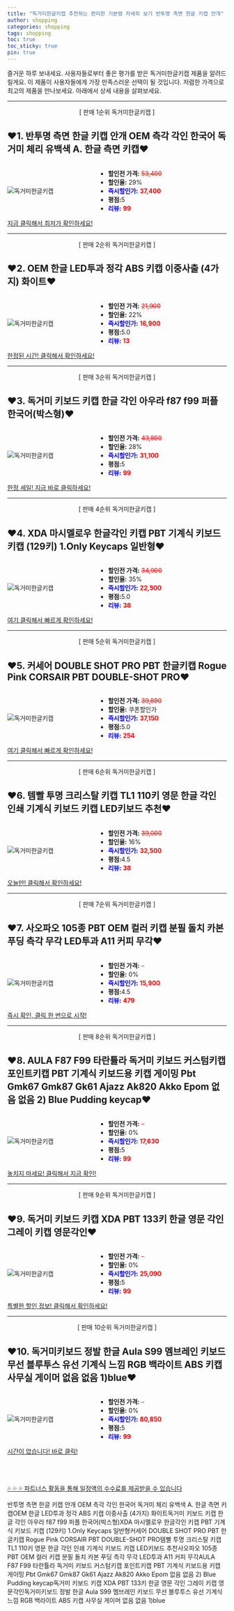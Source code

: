 ```yaml
---
title: "독거미한글키캡 추천하는 편리한 기본템 자세히 보기 반투명 측면 한글 키캡 안개"
author: shopping
categories: shopping
tags: shopping
toc: true
toc_sticky: true
pin: true
---
```

즐거운 하루 보내세요. 사용자들로부터 좋은 평가를 받은 독거미한글키캡 제품을 알려드릴게요. 이 제품이 사용자들에게 가장 만족스러운 선택이 될 것입니다. 저렴한 가격으로 최고의 제품을 만나보세요. 아래에서 상세 내용을 살펴보세요.

---
<p class="toplist" style="margin: 0 auto; display: block; width: fit-content;">[ 판매 1순위 독거미한글키캡 ]</p>

<h2><strong>❤️1. 반투명 측면 한글 키캡 안개 OEM 측각 각인 한국어 독거미 체리 유백색 A. 한글 측면 키캡❤️</strong></h2>

<div style="display: flex; align-items: center;">
    <div style="flex: 0.4;">
        <img src="https://thumbnail9.coupangcdn.com/thumbnails/remote/230x230ex/image/vendor_inventory/17ff/c8ce7dbbc848aa744cece0c31345ac8b45caae74b4abaa97fa92f2e1a301.jpg" alt="독거미한글키캡" style="max-width: 100%;">
    </div>
    <div style="flex: 0.6; margin-left: 10px;">
        <ul>
            <li><strong>할인전 가격:</strong> <del style="color: red;">53,400</del></li>
            <li><strong>할인율:</strong> 29%</li>
            <li><span style='color:blue'><strong>즉시할인가:</strong></span> <span style='color:red'><strong>37,400</strong></span></li>
            <li><strong>평점:</strong>5</li>
            <li><span style='color:blue'><strong>리뷰:</strong></span> <span style='color:red'><strong>99</strong></span></li>
        </ul>
    </div>
</div>
<div class="center">
    <a href="https://William4Davisa.github.io?lptag=AF9450613&subid=githubio&pageKey=8202955261&traceid=V0-153&itemId=23519771850&vendorItemId=90546127225" class="myButton">
        지금 클릭해서 최저가 확인하세요!
    </a>
</div>


---
<p class="toplist" style="margin: 0 auto; display: block; width: fit-content;">[ 판매 2순위 독거미한글키캡 ]</p>

<h2><strong>❤️2. OEM 한글 LED투과 정각 ABS 키캡 이중사출 (4가지) 화이트❤️</strong></h2>

<div style="display: flex; align-items: center;">
    <div style="flex: 0.4;">
        <img src="https://thumbnail9.coupangcdn.com/thumbnails/remote/230x230ex/image/vendor_inventory/7a92/9a078d0937d8cfcf7e96bc3a9c888ee5e9f417c23ddb7f0c63fd125e200a.jpg" alt="독거미한글키캡" style="max-width: 100%;">
    </div>
    <div style="flex: 0.6; margin-left: 10px;">
        <ul>
            <li><strong>할인전 가격:</strong> <del style="color: red;">21,900</del></li>
            <li><strong>할인율:</strong> 22%</li>
            <li><span style='color:blue'><strong>즉시할인가:</strong></span> <span style='color:red'><strong>16,900</strong></span></li>
            <li><strong>평점:</strong>5.0</li>
            <li><span style='color:blue'><strong>리뷰:</strong></span> <span style='color:red'><strong>13</strong></span></li>
        </ul>
    </div>
</div>
<div class="center">
    <a href="https://William4Davisa.github.io?lptag=AF9450613&subid=githubio&pageKey=7744323152&traceid=V0-153&itemId=20843577026&vendorItemId=87911254740" class="myButton">
        한정된 시간! 클릭해서 확인하세요!
    </a>
</div>


---
<p class="toplist" style="margin: 0 auto; display: block; width: fit-content;">[ 판매 3순위 독거미한글키캡 ]</p>

<h2><strong>❤️3. 독거미 키보드 키캡 한글 각인 아우라 f87 f99 퍼플 한국어(박스형)❤️</strong></h2>

<div style="display: flex; align-items: center;">
    <div style="flex: 0.4;">
        <img src="https://thumbnail9.coupangcdn.com/thumbnails/remote/230x230ex/image/vendor_inventory/230e/66e52180c951877d8c684f1e393829f25bc0f24db5550744b51b70fe2778.jpg" alt="독거미한글키캡" style="max-width: 100%;">
    </div>
    <div style="flex: 0.6; margin-left: 10px;">
        <ul>
            <li><strong>할인전 가격:</strong> <del style="color: red;">43,800</del></li>
            <li><strong>할인율:</strong> 28%</li>
            <li><span style='color:blue'><strong>즉시할인가:</strong></span> <span style='color:red'><strong>31,100</strong></span></li>
            <li><strong>평점:</strong>5</li>
            <li><span style='color:blue'><strong>리뷰:</strong></span> <span style='color:red'><strong>99</strong></span></li>
        </ul>
    </div>
</div>
<div class="center">
    <a href="https://William4Davisa.github.io?lptag=AF9450613&subid=githubio&pageKey=8149714719&traceid=V0-153&itemId=23185626574&vendorItemId=90218300354" class="myButton">
        한정 세일! 지금 바로 클릭하세요!
    </a>
</div>


---
<p class="toplist" style="margin: 0 auto; display: block; width: fit-content;">[ 판매 4순위 독거미한글키캡 ]</p>

<h2><strong>❤️4. XDA 마시멜로우 한글각인 키캡 PBT 기계식 키보드 키캡 (129키) 1.Only Keycaps 일반형❤️</strong></h2>

<div style="display: flex; align-items: center;">
    <div style="flex: 0.4;">
        <img src="https://thumbnail9.coupangcdn.com/thumbnails/remote/230x230ex/image/vendor_inventory/74c5/0af352f03690c254bdaba24ec4d6eacb0db7426cea51ad8dba061ccae76f.jpg" alt="독거미한글키캡" style="max-width: 100%;">
    </div>
    <div style="flex: 0.6; margin-left: 10px;">
        <ul>
            <li><strong>할인전 가격:</strong> <del style="color: red;">34,900</del></li>
            <li><strong>할인율:</strong> 35%</li>
            <li><span style='color:blue'><strong>즉시할인가:</strong></span> <span style='color:red'><strong>22,500</strong></span></li>
            <li><strong>평점:</strong>5.0</li>
            <li><span style='color:blue'><strong>리뷰:</strong></span> <span style='color:red'><strong>38</strong></span></li>
        </ul>
    </div>
</div>
<div class="center">
    <a href="https://William4Davisa.github.io?lptag=AF9450613&subid=githubio&pageKey=7465651813&traceid=V0-153&itemId=19469336922&vendorItemId=86603688535" class="myButton">
        여기 클릭해서 빠르게 확인하세요!
    </a>
</div>


---
<p class="toplist" style="margin: 0 auto; display: block; width: fit-content;">[ 판매 5순위 독거미한글키캡 ]</p>

<h2><strong>❤️5. 커세어 DOUBLE SHOT PRO PBT 한글키캡 Rogue Pink CORSAIR PBT DOUBLE-SHOT PRO❤️</strong></h2>

<div style="display: flex; align-items: center;">
    <div style="flex: 0.4;">
        <img src="https://thumbnail9.coupangcdn.com/thumbnails/remote/230x230ex/image/rs_quotation_api/aemehyxs/f1f645cd06804e9fa0962f9f482426a5.jpg" alt="독거미한글키캡" style="max-width: 100%;">
    </div>
    <div style="flex: 0.6; margin-left: 10px;">
        <ul>
            <li><strong>할인전 가격:</strong> <del style="color: red;">39,890</del></li>
            <li><strong>할인율:</strong> 쿠폰할인가</li>
            <li><span style='color:blue'><strong>즉시할인가:</strong></span> <span style='color:red'><strong>37,150</strong></span></li>
            <li><strong>평점:</strong>5.0</li>
            <li><span style='color:blue'><strong>리뷰:</strong></span> <span style='color:red'><strong>254</strong></span></li>
        </ul>
    </div>
</div>
<div class="center">
    <a href="https://William4Davisa.github.io?lptag=AF9450613&subid=githubio&pageKey=5416939548&traceid=V0-153&itemId=8168128067&vendorItemId=75456299673" class="myButton">
        여기 클릭해서 빠르게 확인하세요!
    </a>
</div>


---
<p class="toplist" style="margin: 0 auto; display: block; width: fit-content;">[ 판매 6순위 독거미한글키캡 ]</p>

<h2><strong>❤️6. 템빨 투명 크리스탈 키캡 TL1 110키 영문 한글 각인 인쇄 기계식 키보드 키캡 LED키보드 추천❤️</strong></h2>

<div style="display: flex; align-items: center;">
    <div style="flex: 0.4;">
        <img src="https://thumbnail6.coupangcdn.com/thumbnails/remote/230x230ex/image/vendor_inventory/46d1/e6301e5541e305e065f59c2432f4c29ca6f8027b6c3081cd1eca9d627d18.jpg" alt="독거미한글키캡" style="max-width: 100%;">
    </div>
    <div style="flex: 0.6; margin-left: 10px;">
        <ul>
            <li><strong>할인전 가격:</strong> <del style="color: red;">39,000</del></li>
            <li><strong>할인율:</strong> 16%</li>
            <li><span style='color:blue'><strong>즉시할인가:</strong></span> <span style='color:red'><strong>32,500</strong></span></li>
            <li><strong>평점:</strong>4.5</li>
            <li><span style='color:blue'><strong>리뷰:</strong></span> <span style='color:red'><strong>38</strong></span></li>
        </ul>
    </div>
</div>
<div class="center">
    <a href="https://William4Davisa.github.io?lptag=AF9450613&subid=githubio&pageKey=7723320405&traceid=V0-153&itemId=20733696816&vendorItemId=87843194121" class="myButton">
        오늘만! 클릭해서 확인하세요!
    </a>
</div>


---
<p class="toplist" style="margin: 0 auto; display: block; width: fit-content;">[ 판매 7순위 독거미한글키캡 ]</p>

<h2><strong>❤️7. 사오파오 105종 PBT OEM 컬러 키캡 분필 돌치 카본 푸딩 측각 무각 LED투과 A11 커피 무각❤️</strong></h2>

<div style="display: flex; align-items: center;">
    <div style="flex: 0.4;">
        <img src="https://thumbnail8.coupangcdn.com/thumbnails/remote/230x230ex/image/vendor_inventory/ee72/3e775b8f9238a3d23a16e362c24abe539365f3b26a8a2d939e03e9943d0e.jpg" alt="독거미한글키캡" style="max-width: 100%;">
    </div>
    <div style="flex: 0.6; margin-left: 10px;">
        <ul>
            <li><strong>할인전 가격:</strong> <del style="color: red;">-</del></li>
            <li><strong>할인율:</strong> 0%</li>
            <li><span style='color:blue'><strong>즉시할인가:</strong></span> <span style='color:red'><strong>15,900</strong></span></li>
            <li><strong>평점:</strong>4.5</li>
            <li><span style='color:blue'><strong>리뷰:</strong></span> <span style='color:red'><strong>479</strong></span></li>
        </ul>
    </div>
</div>
<div class="center">
    <a href="https://William4Davisa.github.io?lptag=AF9450613&subid=githubio&pageKey=5486260152&traceid=V0-153&itemId=8479999032&vendorItemId=74068254580" class="myButton">
        즉시 확인, 클릭 한 번으로 시작!
    </a>
</div>


---
<p class="toplist" style="margin: 0 auto; display: block; width: fit-content;">[ 판매 8순위 독거미한글키캡 ]</p>

<h2><strong>❤️8. AULA F87 F99 타란튤라 독거미 키보드 커스텀키캡 포인트키캡 PBT 기계식 키보드용 키캡 게이밍 Pbt Gmk67 Gmk87 Gk61 Ajazz Ak820 Akko Epom 없음 없음 2) Blue Pudding keycap❤️</strong></h2>

<div style="display: flex; align-items: center;">
    <div style="flex: 0.4;">
        <img src="https://thumbnail10.coupangcdn.com/thumbnails/remote/230x230ex/image/vendor_inventory/c5fa/3d6972dfd068d36272e3725b71691866190562f03e5b92ec63a992c6a722.jpg" alt="독거미한글키캡" style="max-width: 100%;">
    </div>
    <div style="flex: 0.6; margin-left: 10px;">
        <ul>
            <li><strong>할인전 가격:</strong> <del style="color: red;">-</del></li>
            <li><strong>할인율:</strong> 0%</li>
            <li><span style='color:blue'><strong>즉시할인가:</strong></span> <span style='color:red'><strong>17,630</strong></span></li>
            <li><strong>평점:</strong>5</li>
            <li><span style='color:blue'><strong>리뷰:</strong></span> <span style='color:red'><strong>99</strong></span></li>
        </ul>
    </div>
</div>
<div class="center">
    <a href="https://William4Davisa.github.io?lptag=AF9450613&subid=githubio&pageKey=8008435585&traceid=V0-153&itemId=22333230263&vendorItemId=90543869617" class="myButton">
        놓치지 마세요! 클릭해서 지금 확인!
    </a>
</div>


---
<p class="toplist" style="margin: 0 auto; display: block; width: fit-content;">[ 판매 9순위 독거미한글키캡 ]</p>

<h2><strong>❤️9. 독거미 키보드 키캡 XDA PBT 133키 한글 영문 각인 그레이 키캡 영문각인❤️</strong></h2>

<div style="display: flex; align-items: center;">
    <div style="flex: 0.4;">
        <img src="https://thumbnail10.coupangcdn.com/thumbnails/remote/230x230ex/image/vendor_inventory/6e74/6a180d7fe93023bb1fe5576882af57ffe11c83beecf89e51322001c3cf14.jpeg" alt="독거미한글키캡" style="max-width: 100%;">
    </div>
    <div style="flex: 0.6; margin-left: 10px;">
        <ul>
            <li><strong>할인전 가격:</strong> <del style="color: red;">-</del></li>
            <li><strong>할인율:</strong> 0%</li>
            <li><span style='color:blue'><strong>즉시할인가:</strong></span> <span style='color:red'><strong>25,090</strong></span></li>
            <li><strong>평점:</strong>5</li>
            <li><span style='color:blue'><strong>리뷰:</strong></span> <span style='color:red'><strong>99</strong></span></li>
        </ul>
    </div>
</div>
<div class="center">
    <a href="https://William4Davisa.github.io?lptag=AF9450613&subid=githubio&pageKey=8151483153&traceid=V0-153&itemId=23198848885&vendorItemId=90231427013" class="myButton">
        특별한 할인 정보! 클릭해서 확인하세요!
    </a>
</div>


---
<p class="toplist" style="margin: 0 auto; display: block; width: fit-content;">[ 판매 10순위 독거미한글키캡 ]</p>

<h2><strong>❤️10. 독거미키보드 정발 한글 Aula S99 멤브레인 키보드 무선 블루투스 유선 기계식 느낌 RGB 백라이트 ABS 키캡 사무실 게이머 없음 없음 1)blue❤️</strong></h2>

<div style="display: flex; align-items: center;">
    <div style="flex: 0.4;">
        <img src="https://thumbnail10.coupangcdn.com/thumbnails/remote/230x230ex/image/vendor_inventory/4dab/f60f2b15b77e11a75ecea025603853d0ac417864c77bc374db564090d6aa.jpg" alt="독거미한글키캡" style="max-width: 100%;">
    </div>
    <div style="flex: 0.6; margin-left: 10px;">
        <ul>
            <li><strong>할인전 가격:</strong> <del style="color: red;">-</del></li>
            <li><strong>할인율:</strong> 0%</li>
            <li><span style='color:blue'><strong>즉시할인가:</strong></span> <span style='color:red'><strong>80,850</strong></span></li>
            <li><strong>평점:</strong>5</li>
            <li><span style='color:blue'><strong>리뷰:</strong></span> <span style='color:red'><strong>99</strong></span></li>
        </ul>
    </div>
</div>
<div class="center">
    <a href="https://William4Davisa.github.io?lptag=AF9450613&subid=githubio&pageKey=7960252321&traceid=V0-153&itemId=22006732214&vendorItemId=89138875622" class="myButton">
        시간이 없습니다! 바로 클릭!
    </a>
</div>

<br><br><br>[💦 💦 💦 파트너스 활동을 통해 일정액의 수수료를 제공받을 수 있습니다](https://link.coupang.com/a/bcpT2c)<br><br>반투명 측면 한글 키캡 안개 OEM 측각 각인 한국어 독거미 체리 유백색 A. 한글 측면 키캡OEM 한글 LED투과 정각 ABS 키캡 이중사출 (4가지) 화이트독거미 키보드 키캡 한글 각인 아우라 f87 f99 퍼플 한국어(박스형)XDA 마시멜로우 한글각인 키캡 PBT 기계식 키보드 키캡 (129키) 1.Only Keycaps 일반형커세어 DOUBLE SHOT PRO PBT 한글키캡 Rogue Pink CORSAIR PBT DOUBLE-SHOT PRO템빨 투명 크리스탈 키캡 TL1 110키 영문 한글 각인 인쇄 기계식 키보드 키캡 LED키보드 추천사오파오 105종 PBT OEM 컬러 키캡 분필 돌치 카본 푸딩 측각 무각 LED투과 A11 커피 무각AULA F87 F99 타란튤라 독거미 키보드 커스텀키캡 포인트키캡 PBT 기계식 키보드용 키캡 게이밍 Pbt Gmk67 Gmk87 Gk61 Ajazz Ak820 Akko Epom 없음 없음 2) Blue Pudding keycap독거미 키보드 키캡 XDA PBT 133키 한글 영문 각인 그레이 키캡 영문각인독거미키보드 정발 한글 Aula S99 멤브레인 키보드 무선 블루투스 유선 기계식 느낌 RGB 백라이트 ABS 키캡 사무실 게이머 없음 없음 1)blue